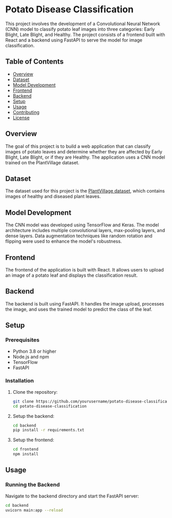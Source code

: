# Potato Disease Classification

This project involves the development of a Convolutional Neural Network (CNN) model to classify potato leaf images into three categories: Early Blight, Late Blight, and Healthy. The project consists of a frontend built with React and a backend using FastAPI to serve the model for image classification.

## Table of Contents
- [Overview](#overview)
- [Dataset](#dataset)
- [Model Development](#model-development)
- [Frontend](#frontend)
- [Backend](#backend)
- [Setup](#setup)
- [Usage](#usage)
- [Contributing](#contributing)
- [License](#license)

## Overview
The goal of this project is to build a web application that can classify images of potato leaves and determine whether they are affected by Early Blight, Late Blight, or if they are Healthy. The application uses a CNN model trained on the PlantVillage dataset.

## Dataset
The dataset used for this project is the [PlantVillage dataset](https://www.kaggle.com/arjuntejaswi/plant-village), which contains images of healthy and diseased plant leaves.

## Model Development
The CNN model was developed using TensorFlow and Keras. The model architecture includes multiple convolutional layers, max-pooling layers, and dense layers. Data augmentation techniques like random rotation and flipping were used to enhance the model's robustness.

## Frontend
The frontend of the application is built with React. It allows users to upload an image of a potato leaf and displays the classification result.

## Backend
The backend is built using FastAPI. It handles the image upload, processes the image, and uses the trained model to predict the class of the leaf.

## Setup
### Prerequisites
- Python 3.8 or higher
- Node.js and npm
- TensorFlow
- FastAPI

### Installation
1. Clone the repository:
    ```sh
    git clone https://github.com/yourusername/potato-disease-classification.git
    cd potato-disease-classification
    ```

2. Setup the backend:
    ```sh
    cd backend
    pip install -r requirements.txt
    ```

3. Setup the frontend:
    ```sh
    cd frontend
    npm install
    ```

## Usage
### Running the Backend
Navigate to the backend directory and start the FastAPI server:
```sh
cd backend
uvicorn main:app --reload
